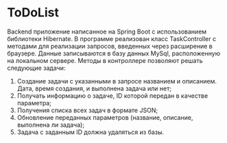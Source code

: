 # ToDoList
Backend приложение написанное на Spring Boot c использованием библиотеки Hibernate.
В программе реализован класс TaskController с методами для реализации запросов, введенных через расширение в браузере. Данные записываются в базу данных MySql, расположенную на локальном сервере.
Методы в контроллере позволяют решать следующие задачи: 
1. Создание задачи с указанными в запросе названием и описанием. Дата, время создания, и выполнена задача или нет;
2. Получать информацию о задаче, ID которой передан в качестве параметра;
3. Получения списка всех задач в формате JSON;
4. Обновление переданных параметров (название, описание, выполнена ли задача);
5. Задача с заданным ID должна удаляться из базы.
